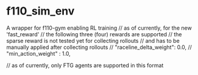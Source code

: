 # f110_sim_env
A wrapper for f110-gym enabling RL training
  // as of currently, for the new 'fast_reward' 
  // the following three (four) rewards are supported
  // the sparse reward is not tested yet for collecting rollouts
  // and has to be manually applied after collecting rollouts
  // "raceline_delta_weight": 0.0,
  //  "min_action_weight" : 1.0,

  // as of currently, only FTG agents are supported in this format